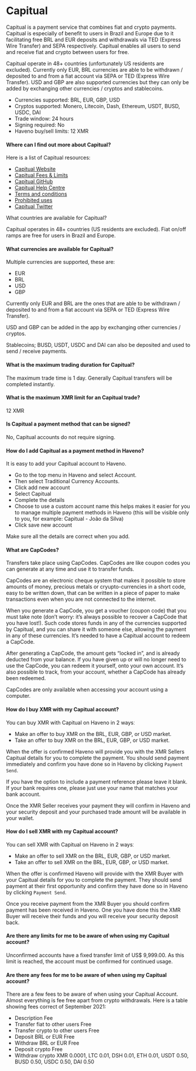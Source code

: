 # Capitual

Capitual is a payment service that combines fiat and crypto payments. Capitual is especially of benefit to users in Brazil and Europe due to it facilitating free BRL and EUR deposits and withdrawals via TED (Express Wire Transfer) and SEPA respectively. Capitual enables all users to send and receive fiat and crypto between users for free.

Capitual operate in 48+ countries (unfortunately US residents are excluded). Currently only EUR, BRL currencies are able to be withdrawn / deposited to and from a fiat account via SEPA or TED (Express Wire Transfer). USD and GBP are also supported currencies but they can only be added by exchanging other currencies / cryptos and stablecoins.

- Currencies supported: BRL, EUR, GBP, USD
- Cryptos supported: Monero, Litecoin, Dash, Ethereum, USDT, BUSD, USDC, DAI
- Trade window: 24 hours
- Signing required: No
- Haveno buy/sell limits: 12 XMR

#### Where can I find out more about Capitual?

Here is a list of Capitual resources:

- [Capitual Website](https://www.capitual.com/)
- [Capitual Fees & Limits](https://exchange.capitual.com/)
- [Capitual GitHub](https://github.com/capitual)
- [Capitual Help Centre](https://help.capitual.com/)
- [Terms and conditions](https://my.capitual.com/legal#tos)
- [Prohibited uses](https://static.capitual.net/legal/prohibited-businesses.pdf?view)
- [Capitual Twitter](https://twitter.com/capitual)

What countries are available for Capitual?

Capitual operates in 48+ countries (US residents are excluded). Fiat on/off ramps are free for users in Brazil and Europe.

#### What currencies are available for Capitual?

Multiple currencies are supported, these are:

- EUR
- BRL
- USD
- GBP

Currently only EUR and BRL are the ones that are able to be withdrawn / deposited to and from a fiat account via SEPA or TED (Express Wire Transfer).

USD and GBP can be added in the app by exchanging other currencies / cryptos.

Stablecoins; BUSD, USDT, USDC and DAI can also be deposited and used to send / receive payments.

#### What is the maximum trading duration for Capitual?

The maximum trade time is 1 day. Generally Capitual transfers will be completed instantly.

#### What is the maximum XMR limit for an Capitual trade?

12 XMR

#### Is Capitual a payment method that can be signed?

No, Capitual accounts do not require signing.

#### How do I add Capitual as a payment method in Haveno?

It is easy to add your Capitual account to Haveno.

- Go to the top menu in Haveno and select Account.
- Then select Traditional Currency Accounts.
- Click add new account
- Select Capitual
- Complete the details
- Choose to use a custom account name this helps makes it easier for you to manage multiple payment methods in Haveno (this will be visible only to you, for example: Capitual - João da Silva)
- Click save new account

Make sure all the details are correct when you add.

#### What are CapCodes?

Transfers take place using CapCodes. CapCodes are like coupon codes you can generate at any time and use it to transfer funds.

CapCodes are an electronic cheque system that makes it possible to store amounts of money, precious metals or cryupto-currencies in a short code, easy to be written down, that can be written in a piece of paper to make transactions even when you are not connected to the internet.

When you generate a CapCode, you get a voucher (coupon code) that you must take note (don’t worry: it’s always possible to recover a CapCode that you have lost!). Such code stores funds in any of the currencies supported by Capitual, and you can share it with someone else, allowing the payment in any of these currencies. It’s needed to have a Capitual account to redeem a CapCode.

After generating a CapCode, the amount gets “locked in”, and is already deducted from your balance. If you have given up or will no longer need to use the CapCode, you can redeem it yourself, onto your own account. It’s also possible to track, from your account, whether a CapCode has already been redeemed.

CapCodes are only available when accessing your account using a computer.

#### How do I buy XMR with my Capitual account?

You can buy XMR with Capitual on Haveno in 2 waysː

- Make an offer to buy XMR on the BRL, EUR, GBP, or USD market.
- Take an offer to buy XMR on the BRL, EUR, GBP, or USD market.

When the offer is confirmed Haveno will provide you with the XMR Sellers Capitual details for you to complete the payment. You should send payment immediately and confirm you have done so in Haveno by clicking `Payment Send`.

If you have the option to include a payment reference please leave it blank. If your bank requires one, please just use your name that matches your bank account.

Once the XMR Seller receives your payment they will confirm in Haveno and your security deposit and your purchased trade amount will be available in your wallet.

#### How do I sell XMR with my Capitual account?

You can sell XMR with Capitual on Haveno in 2 waysː

- Make an offer to sell XMR on the BRL, EUR, GBP, or USD market.
- Take an offer to sell XMR on the BRL, EUR, GBP, or USD market.

When the offer is confirmed Haveno will provide with the XMR Buyer with your Capitual details for you to complete the payment. They should send payment at their first opportunity and confirm they have done so in Haveno by clicking `Payment Send`.

Once you receive payment from the XMR Buyer you should confirm payment has been received in Haveno. One you have done this the XMR Buyer will receive their funds and you will receive your security deposit back.

#### Are there any limits for me to be aware of when using my Capitual account?

Unconfirmed accounts have a fixed transfer limit of US$ 9,999.00. As this limit is reached, the account must be confirmed for continued usage.

#### Are there any fees for me to be aware of when using my Capitual account?

There are a few fees to be aware of when using your Capitual Account. Almost everything is fee free apart from crypto withdrawals. Here is a table showing fees correct of September 2021:

- Description 	Fee
- Transfer fiat to other users 	Free
- Transfer crypto to other users 	Free
- Deposit BRL or EUR 	Free
- Withdraw BRL or EUR 	Free
- Deposit crypto 	Free
- Withdraw crypto 	XMR 0.0001, LTC 0.01, DSH 0.01, ETH 0.01, USDT 0.50, BUSD 0.50, USDC 0.50, DAI 0.50
